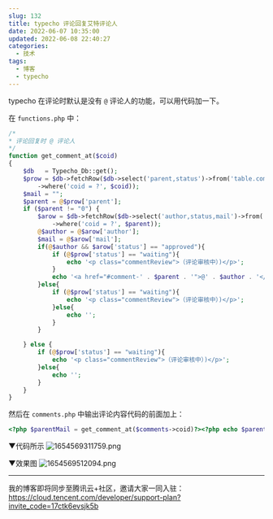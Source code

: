 ```yaml
---
slug: 132
title: typecho 评论回复艾特评论人
date: 2022-06-07 10:35:00
updated: 2022-06-08 22:40:27
categories: 
  - 技术
tags: 
  - 博客
  - typecho
---
```



typecho 在评论时默认是没有 `@`  评论人的功能，可以用代码加一下。

在 `functions.php` 中：

```php
/*
* 评论回复时 @ 评论人
*/
function get_comment_at($coid)
{
    $db   = Typecho_Db::get();
    $prow = $db->fetchRow($db->select('parent,status')->from('table.comments')
        ->where('coid = ?', $coid));
    $mail = "";
    $parent = @$prow['parent'];
    if ($parent != "0") {
        $arow = $db->fetchRow($db->select('author,status,mail')->from('table.comments')
            ->where('coid = ?', $parent));
        @$author = @$arow['author'];
        $mail = @$arow['mail'];
        if(@$author && $arow['status'] == "approved"){
            if (@$prow['status'] == "waiting"){
                echo '<p class="commentReview">（评论审核中）)</p>';
            }
            echo '<a href="#comment-' . $parent . '">@' . $author . '</a>';
        }else{
            if (@$prow['status'] == "waiting"){
                echo '<p class="commentReview">（评论审核中）)</p>';
            }else{
                echo '';
            }
        }

    } else {
        if (@$prow['status'] == "waiting"){
            echo '<p class="commentReview">（评论审核中）)</p>';
        }else{
            echo '';
        }
    }
}
```

然后在 `comments.php` 中输出评论内容代码的前面加上：

```php
<?php $parentMail = get_comment_at($comments->coid)?><?php echo $parentMail;?>
```
▼代码所示
![1654569311759.png](https://cdn.staticaly.com/gh/zburu/pic-cdn@main/2022/06/07/629eb95de8a9f.png)

▼效果图
![1654569512094.png](https://cdn.staticaly.com/gh/zburu/pic-cdn@main/2022/06/07/629eba26472e8.png)

---

我的博客即将同步至腾讯云+社区，邀请大家一同入驻：https://cloud.tencent.com/developer/support-plan?invite_code=17ctk6evsjk5b